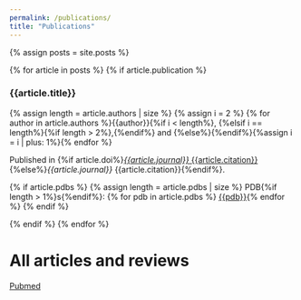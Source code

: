 ```yaml
---
permalink: /publications/
title: "Publications"
---
```


{% assign posts = site.posts %}

{% for article in posts %}
{% if article.publication %}
### {{article.title}}
{% assign length = article.authors | size %}
{% assign i = 2 %}
{% for author in article.authors %}{{author}}{%if i < length%}, {%elsif i == length%}{%if length > 2%},{%endif%} and {%else%}{%endif%}{%assign i = i | plus: 1%}{% endfor %}

Published in {%if article.doi%}[*{{article.journal}}* {{article.citation}}](https://doi.org/{{article.doi}}){%else%}*{{article.journal}}* {{article.citation}}{%endif%}.

{% if article.pdbs %}
{% assign length = article.pdbs | size %}
PDB{%if length > 1%}s{%endif%}: {% for pdb in article.pdbs %} [{{pdb}}](https://doi.org/10.2210/pdb{{pdb}}/pdb){% endfor %}
{% endif %}

{% endif %}
{% endfor %}

# All articles and reviews

[Pubmed](http://www.ncbi.nlm.nih.gov/pubmed/?term=aashish+manglik)
